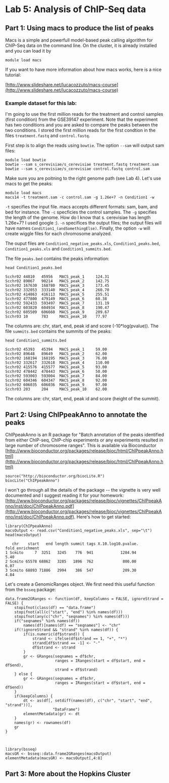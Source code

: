 # Lab 5: Analysis of ChIP-Seq data

## Part 1: Using macs to produce the list of peaks

Macs is a simple and powerfull model-based peak calling algorithm for ChIP-Seq data on the command line. On the cluster, it is already installed and you can load it by

    module load macs
    
If you want to have more information about how macs works, here is a nice tutorial:

[http://www.slideshare.net/lucacozzuto/macs-course](http://www.slideshare.net/lucacozzuto/macs-course)

### Example dataset for this lab:

I'm going to use the first million reads for the treatment and control samples (first condition) from the GSE39147 experiment. Note that the experiment has two conditions and you are asked to compare the peaks between the two conditions. I stored the first million reads for the first condtion in the files `treatment.fastq` and `control.fastq`.    

First step is to align the reads using `bowtie`. The option `--sam` will output sam files:

    module load bowtie
    bowtie --sam s_cerevisiae/s_cerevisiae treatment.fastq treatment.sam 
    bowtie --sam s_cerevisiae/s_cerevisiae control.fastq control.sam 
    
Make sure you are poitning to the right genome path (see Lab 4). Let's use macs to get the peaks:

    module load macs
    macs14 -t treatment.sam -c control.sam -g 1.26e+7 -n Condition1 -w

`-t` specifies the input file. macs accepts different formats: sam, bam, and bed for instance. The `-c` specficies the control samples. The `-g` specifies the length of the genome. How do I know that s. cerevisiae has length 1.26e+7? I used google :). `-n` specifices the output files; the output files will have names `Condition1_(andSomethingElse)`. Finally, the option `-w` will create wiggle files for each chromosome analyzed. 

The ouput files are `Condition1_negative_peaks.xls`, `Condition1_peaks.bed`, `Condition1_peaks.xls` and `Condition1_summits.bed`.

The file `peaks.bed` contains the peaks information:

    head Condition1_peaks.bed
    
    Scchr02 44810   45956   MACS_peak_1     124.31
    Scchr02 89067   90214   MACS_peak_2     142.75
    Scchr02 167630  168780  MACS_peak_3     173.45
    Scchr02 332053  333140  MACS_peak_4     260.70
    Scchr02 414863  416113  MACS_peak_5     255.51
    Scchr02 477800  479149  MACS_peak_6     60.38
    Scchr02 592433  593497  MACS_peak_7     131.19
    Scchr02 603820  604934  MACS_peak_8     190.47
    Scchr02 605509  606660  MACS_peak_9     209.67
    Scchr03 10      783     MACS_peak_10    77.97

The columns are: chr, start, end, peak id and score (-10*log(pvalue)). The file `summits.bed` contains the summits of the peaks:

    head Condition1_summits.bed
    
    Scchr02 45393   45394   MACS_peak_1     59.00
    Scchr02 89648   89649   MACS_peak_2     62.00
    Scchr02 168194  168195  MACS_peak_3     76.00
    Scchr02 332617  332618  MACS_peak_4     110.00
    Scchr02 415576  415577  MACS_peak_5     93.00
    Scchr02 478442  478443  MACS_peak_6     50.00
    Scchr02 593003  593004  MACS_peak_7     84.00
    Scchr02 604346  604347  MACS_peak_8     92.00
    Scchr02 606035  606036  MACS_peak_9     97.00
    Scchr03 203     204     MACS_peak_10    62.00
    
The columns are: chr, start, end, peak id and score (height of the summit). 
    
## Part 2: Using ChIPpeakAnno to annotate the peaks

ChIPpeakAnno is an R package for "Batch annotation of the peaks identified from either ChIP-seq, ChIP-chip experiments or any experiments resulted in large number of chromosome ranges". This is available via Bioconductor [http://www.bioconductor.org/packages/release/bioc/html/ChIPpeakAnno.html](http://www.bioconductor.org/packages/release/bioc/html/ChIPpeakAnno.html)

    source("http://bioconductor.org/biocLite.R")
    biocLite("ChIPpeakAnno")

I won't go through all the details of the package -- the vignette is very well documented and I suggest reading it for your homework: [http://www.bioconductor.org/packages/release/bioc/vignettes/ChIPpeakAnno/inst/doc/ChIPpeakAnno.pdf](http://www.bioconductor.org/packages/release/bioc/vignettes/ChIPpeakAnno/inst/doc/ChIPpeakAnno.pdf). Here's how to get started:

    library(ChIPpeakAnno)
    macsOutput <- read.csv("Condition1_negative_peaks.xls", sep="\t")
    head(macsOutput)
    
       chr    start   end length summit tags X.10.log10.pvalue. fold_enrichment
    1 Scmito     7  3251   3245    776  941            1284.94            5.40
    2 Scmito 65578 68862   3285   1896  762             800.00            6.07
    3 Scmito 68893 71886   2994    386  547             209.30            4.84
    
Let's create a GenomicRanges object. We first need this useful function from the `bsseq` package:

    data.frame2GRanges <- function(df, keepColumns = FALSE, ignoreStrand = FALSE) {
        stopifnot(class(df) == "data.frame")
        stopifnot(all(c("start", "end") %in% names(df)))
        stopifnot(any(c("chr", "seqnames") %in% names(df)))
        if("seqnames" %in% names(df))
            names(df)[names(df) == "seqnames"] <- "chr"
        if(!ignoreStrand && "strand" %in% names(df)) {
            if(is.numeric(df$strand)) {
                strand <- ifelse(df$strand == 1, "+", "*")
                strand[df$strand == -1] <- "-"
                df$strand <- strand
            }
            gr <- GRanges(seqnames = df$chr,
                          ranges = IRanges(start = df$start, end = df$end),
                          strand = df$strand)
        } else {
            gr <- GRanges(seqnames = df$chr,
                          ranges = IRanges(start = df$start, end = df$end))
        }
        if(keepColumns) {
            dt <- as(df[, setdiff(names(df), c("chr", "start", "end", "strand"))],
                         "DataFrame")
            elementMetadata(gr) <- dt
        }
        names(gr) <- rownames(df)
        gr
    }



    library(bsseq)
    macsGR <- bsseq::data.frame2GRanges(macsOutput)
    elementMetadata(macsGR) <- macsOutput[,4:8]
    
## Part 3: More about the Hopkins Cluster


